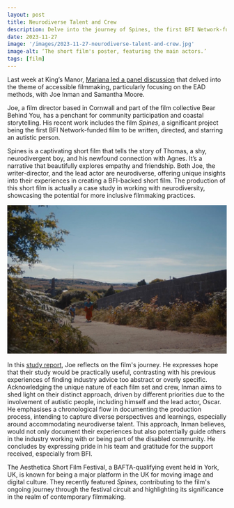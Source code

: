 ```yaml
---
layout: post
title: Neurodiverse Talent and Crew
description: Delve into the journey of Spines, the first BFI Network-funded film to be written, directed, and starring an autistic person.
date: 2023-11-27
image: '/images/2023-11-27-neurodiverse-talent-and-crew.jpg'
image-alt: ‘The short film's poster, featuring the main actors.’
tags: [film]
---
```


Last week at King’s Manor, [Mariana led a panel discussion](https://enhancingaudiodescription.com/kings-manor-discussion) that delved into the theme of accessible filmmaking, particularly focusing on the EAD methods, with Joe Inman and Samantha Moore.

Joe, a film director based in Cornwall and part of the film collective Bear Behind You, has a penchant for community participation and coastal storytelling. His recent work includes the film *Spines*, a significant project being the first BFI Network-funded film to be written, directed, and starring an autistic person.

Spines is a captivating short film that tells the story of Thomas, a shy, neurodivergent boy, and his newfound connection with Agnes. It’s a narrative that beautifully explores empathy and friendship. Both Joe, the writer-director, and the lead actor are neurodiverse, offering unique insights into their experiences in creating a BFI-backed short film. The production of this short film is actually a case study in working with neurodiversity, showcasing the potential for more inclusive filmmaking practices.

![A girl and a boy are walking up a road in the countryside. A frame from the film Spines.](../images/2023-11-27-neurodiverse-talent-and-crew-2.jpg)

In this [study report](https://watershed.co.uk/filmhub/updates/news/spines-a-case-study-in-working-with-neurodiverse-talent-and-crew/), Joe reflects on the film's journey. He expresses hope that their study would be practically useful, contrasting with his previous experiences of finding industry advice too abstract or overly specific. Acknowledging the unique nature of each film set and crew, Inman aims to shed light on their distinct approach, driven by different priorities due to the involvement of autistic people, including himself and the lead actor, Oscar. He emphasises a chronological flow in documenting the production process, intending to capture diverse perspectives and learnings, especially around accommodating neurodiverse talent. This approach, Inman believes, would not only document their experiences but also potentially guide others in the industry working with or being part of the disabled community. He concludes by expressing pride in his team and gratitude for the support received, especially from BFI.

The Aesthetica Short Film Festival, a BAFTA-qualifying event held in York, UK, is known for being a major platform in the UK for moving image and digital culture. They recently featured *Spines*, contributing to the film's ongoing journey through the festival circuit and highlighting its significance in the realm of contemporary filmmaking.

